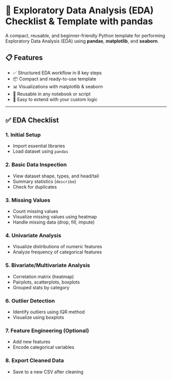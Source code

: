# 🧪 Exploratory Data Analysis (EDA) Checklist & Template with pandas

A compact, reusable, and beginner-friendly Python template for performing Exploratory Data Analysis (EDA) using **pandas**, **matplotlib**, and **seaborn**.

## 📋 Features

- ✅ Structured EDA workflow in 8 key steps
- 📦 Compact and ready-to-use template
- 📊 Visualizations with matplotlib & seaborn
- 🔁 Reusable in any notebook or script
- 🔧 Easy to extend with your custom logic

---

## ✅ EDA Checklist

### 1. **Initial Setup**
- Import essential libraries
- Load dataset using `pandas`

### 2. **Basic Data Inspection**
- View dataset shape, types, and head/tail
- Summary statistics (`describe`)
- Check for duplicates

### 3. **Missing Values**
- Count missing values
- Visualize missing values using heatmap
- Handle missing data (drop, fill, impute)

### 4. **Univariate Analysis**
- Visualize distributions of numeric features
- Analyze frequency of categorical features

### 5. **Bivariate/Multivariate Analysis**
- Correlation matrix (heatmap)
- Pairplots, scatterplots, boxplots
- Grouped stats by category

### 6. **Outlier Detection**
- Identify outliers using IQR method
- Visualize using boxplots

### 7. **Feature Engineering (Optional)**
- Add new features
- Encode categorical variables

### 8. **Export Cleaned Data**
- Save to a new CSV after cleaning

